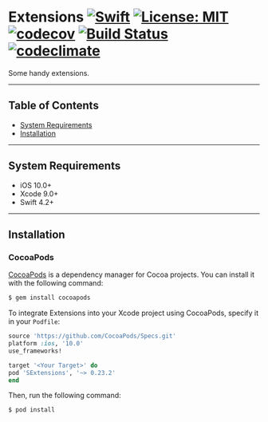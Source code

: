 # Extensions  [![Swift](https://img.shields.io/badge/swfit-4.2-green.svg)](https://swift.org/blog/swift-4-2-released/) [![License: MIT](https://img.shields.io/badge/License-MIT-green.svg)](https://opensource.org/licenses/MIT) [![codecov](https://codecov.io/gh/inSummertime/SExtensions/branch/master/graph/badge.svg)](https://codecov.io/gh/inSummertime/SExtensions) [![Build Status](https://travis-ci.org/inSummertime/SExtensions.svg?branch=master)](https://travis-ci.org/inSummertime/SExtensions) [![codeclimate](https://api.codeclimate.com/v1/badges/7dfe5d9869e4ff22901b/maintainability)](https://codeclimate.com/github/inSummertime/SExtensions)

Some handy extensions.

---

## Table of Contents
* [System Requirements](#system-requirements)
* [Installation](#installation)

---

## System Requirements

- iOS 10.0+
- Xcode 9.0+
- Swift 4.2+

---

## Installation

### CocoaPods

[CocoaPods](http://cocoapods.org) is a dependency manager for Cocoa projects. You can install it with the following command:

```bash
$ gem install cocoapods
```

To integrate Extensions into your Xcode project using CocoaPods, specify it in your `Podfile`:

```ruby
source 'https://github.com/CocoaPods/Specs.git'
platform :ios, '10.0'
use_frameworks!

target '<Your Target>' do
pod 'SExtensions', '~> 0.23.2'
end
```

Then, run the following command:

```bash
$ pod install
```

